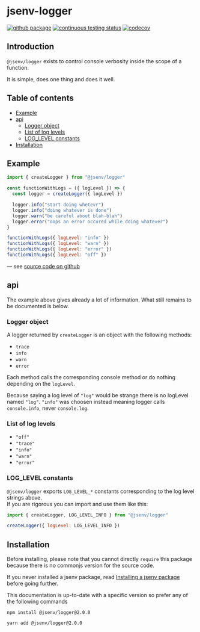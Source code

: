 # jsenv-logger

[![github package](https://img.shields.io/github/package-json/v/jsenv/jsenv-logger.svg?label=package&logo=github)](https://github.com/jsenv/jsenv-logger/packages)
[![continuous testing status](https://github.com/jsenv/jsenv-logger/workflows/continuous%20testing/badge.svg)](https://github.com/jsenv/jsenv-logger/actions?workflow=continuous+testing)
[![codecov](https://codecov.io/gh/jsenv/jsenv-logger/branch/master/graph/badge.svg)](https://codecov.io/gh/jsenv/jsenv-logger)

## Introduction

`@jsenv/logger` exists to control console verbosity inside the scope of a function.

It is simple, does one thing and does it well.

## Table of contents

- [Example](#example)
- [api](#api)
  - [Logger object](#logger-object)
  - [List of log levels](#list-of-log-levels)
  - [LOG_LEVEL constants](#loglevel-constants)
- [Installation](#installation)

## Example

```js
import { createLogger } from "@jsenv/logger"

const functionWithLogs = ({ logLevel }) => {
  const logger = createLogger({ logLevel })

  logger.info("start doing whetevr")
  logger.info("doing whatever is done")
  logger.warn("be careful about blah-blah")
  logger.error("oops an error occured while doing whatever")
}

functionWithLogs({ logLevel: "info" })
functionWithLogs({ logLevel: "warn" })
functionWithLogs({ logLevel: "error" })
functionWithLogs({ logLevel: "off" })
```

— see [source code on github](./src/createLogger/createLogger.js)

## api

The example above gives already a lot of information.
What still remains to be documented is below.

### Logger object

A logger returned by `createLogger` is an object with the following methods:

- `trace`
- `info`
- `warn`
- `error`

Each method calls the corresponding console method or do nothing depending on the `logLevel`.

Because saying a log level of `"log"` would be strange there is no logLevel named `"log"`.
`"info"` was choosen instead meaning logger calls `console.info`, never `console.log`.

### List of log levels

- `"off"`
- `"trace"`
- `"info"`
- `"warn"`
- `"error"`

### LOG_LEVEL constants

`@jsenv/logger` exports `LOG_LEVEL_*` constants corresponding to the log level strings above.<br />
If you are rigorous you can import and use them like this:

```js
import { createLogger, LOG_LEVEL_INFO } from "@jsenv/logger"

createLogger({ logLevel: LOG_LEVEL_INFO })
```

## Installation

Before installing, please note that you cannot directly `require` this package because there is no commonjs version for the source code.

If you never installed a jsenv package, read [Installing a jsenv package](https://github.com/jsenv/jsenv-core/blob/master/docs/installing-jsenv-package.md#installing-a-jsenv-package) before going further.

This documentation is up-to-date with a specific version so prefer any of the following commands

```console
npm install @jsenv/logger@2.0.0
```

```console
yarn add @jsenv/logger@2.0.0
```
